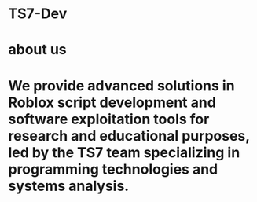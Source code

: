 # TS7-Dev
# about us 
# We provide advanced solutions in Roblox script development and software exploitation tools for research and educational purposes, led by the TS7 team specializing in programming technologies and systems analysis.
